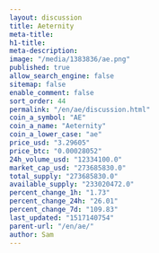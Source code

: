 ```yaml
---
layout: discussion
title: Aeternity
meta-title: 
h1-title: 
meta-description: 
image: "/media/1383836/ae.png"
published: true
allow_search_engine: false
sitemap: false
enable_comment: false
sort_order: 44
permalink: "/en/ae/discussion.html"
coin_a_symbol: "AE"
coin_a_name: "Aeternity"
coin_a_lower_case: "ae"
price_usd: "3.29605"
price_btc: "0.00028052"
24h_volume_usd: "12334100.0"
market_cap_usd: "273685830.0"
total_supply: "273685830.0"
available_supply: "233020472.0"
percent_change_1h: "1.73"
percent_change_24h: "26.01"
percent_change_7d: "109.83"
last_updated: "1517140754"
parent-url: "/en/ae/"
author: Sam
---
```



